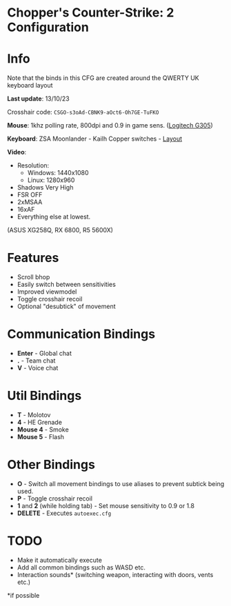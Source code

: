 # Chopper's Counter-Strike: 2 Configuration

# Info

Note that the binds in this CFG are created around the QWERTY UK keyboard layout

**Last update**: 13/10/23

Crosshair code: `CSGO-s3oAd-CBNK9-aOct6-Oh7GE-TuFKO`

 **Mouse**: 1khz polling rate, 800dpi and 0.9 in game sens. ([Logitech G305](https://www.amazon.co.uk/Logitech-Wireless-Lightweight-Programmable-compatible/dp/B07CGPZ3ZQ))

 **Keyboard**: ZSA Moonlander - Kailh Copper switches - [Layout](https://configure.zsa.io/moonlander/layouts/vrKMn/latest/0)
 
 **Video**: 
 
 * Resolution: 
    * Windows: 1440x1080
    * Linux: 1280x960
 * Shadows Very High
 * FSR OFF
 * 2xMSAA
 * 16xAF
 * Everything else at lowest.
 
 (ASUS XG258Q, RX 6800, R5 5600X)
 
 # Features
 
 * Scroll bhop
 * Easily switch between sensitivities
 * Improved viewmodel
 * Toggle crosshair recoil
 * Optional "desubtick" of movement

 # Communication Bindings

 * **Enter** - Global chat
 * **.** - Team chat
 * **V** - Voice chat

 # Util Bindings

 * **T** - Molotov
 * **4** - HE Grenade
 * **Mouse 4** - Smoke
 * **Mouse 5** - Flash

 # Other Bindings

 * **O** - Switch all movement bindings to use aliases to prevent subtick being used.
 * **P** - Toggle crosshair recoil
 * **1** and **2** (while holding tab) - Set mouse sensitivity to 0.9 or 1.8
 * **DELETE** - Executes `autoexec.cfg`


 # TODO

 * Make it automatically execute
 * Add all common bindings such as WASD etc.
 * Interaction sounds* (switching weapon, interacting with doors, vents etc.)

*if possible
